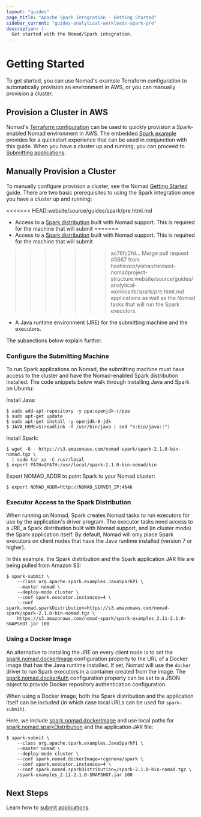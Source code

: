 ```yaml
---
layout: "guides"
page_title: "Apache Spark Integration - Getting Started"
sidebar_current: "guides-analytical-workloads-spark-pre"
description: |-
  Get started with the Nomad/Spark integration.
---
```


# Getting Started

To get started, you can use Nomad's example Terraform configuration to
automatically provision an environment in AWS, or you can manually provision a
cluster.

## Provision a Cluster in AWS

Nomad's [Terraform configuration](https://github.com/hashicorp/nomad/tree/master/terraform)
can be used to quickly provision a Spark-enabled Nomad environment in
 AWS. The embedded [Spark example](https://github.com/hashicorp/nomad/tree/master/terraform/examples/spark)
 provides for a quickstart experience that can be used in conjunction with
 this guide. When you have a cluster up and running, you can proceed to
[Submitting applications](/guides/analytical-workloads/spark/submit.html).

## Manually Provision a Cluster

To manually configure provision a cluster, see the Nomad
[Getting Started](/intro/getting-started/install.html) guide. There are two
basic prerequisites to using the Spark integration once you have a cluster up
and running:

<<<<<<< HEAD:website/source/guides/spark/pre.html.md
- Access to a [Spark distribution](https://s3.amazonaws.com/nomad-spark/spark-2.1.0-bin-nomad.tgz) 
built with Nomad support. This is required for the machine that will submit 
=======
- Access to a [Spark distribution](https://nomad-spark.s3.amazonaws.com/spark-2.1.0-bin-nomad.tgz)
built with Nomad support. This is required for the machine that will submit
>>>>>>> ac76fc2fd... Merge pull request #5667 from hashicorp/yishan/revised-nomadproject-structure:website/source/guides/analytical-workloads/spark/pre.html.md
applications as well as the Nomad tasks that will run the Spark executors.

- A Java runtime environment (JRE) for the submitting machine and the executors.

The subsections below explain further.

### Configure the Submitting Machine

To run Spark applications on Nomad, the submitting machine must have access to
the cluster and have the Nomad-enabled Spark distribution installed. The code
snippets below walk through installing Java and Spark on Ubuntu:

Install Java:

```shell
$ sudo add-apt-repository -y ppa:openjdk-r/ppa
$ sudo apt-get update
$ sudo apt-get install -y openjdk-8-jdk
$ JAVA_HOME=$(readlink -f /usr/bin/java | sed "s:bin/java::")
```

Install Spark:


```shell
$ wget -O - https://s3.amazonaws.com/nomad-spark/spark-2.1.0-bin-nomad.tgz \
  | sudo tar xz -C /usr/local
$ export PATH=$PATH:/usr/local/spark-2.1.0-bin-nomad/bin
```

Export NOMAD_ADDR to point Spark to your Nomad cluster:

```shell
$ export NOMAD_ADDR=http://NOMAD_SERVER_IP:4646
```

### Executor Access to the Spark Distribution

When running on Nomad, Spark creates Nomad tasks to run executors for use by the
application's driver program. The executor tasks need access to a JRE, a Spark
distribution built with Nomad support, and (in cluster mode) the Spark
application itself. By default, Nomad will only place Spark executors on client
nodes that have the Java runtime installed (version 7 or higher).

In this example, the Spark distribution and the Spark application JAR file are
being pulled from Amazon S3:

```shell
$ spark-submit \
    --class org.apache.spark.examples.JavaSparkPi \
    --master nomad \
    --deploy-mode cluster \
    --conf spark.executor.instances=4 \
    --conf spark.nomad.sparkDistribution=https://s3.amazonaws.com/nomad-spark/spark-2.1.0-bin-nomad.tgz \
    https://s3.amazonaws.com/nomad-spark/spark-examples_2.11-2.1.0-SNAPSHOT.jar 100
```

### Using a Docker Image

An alternative to installing the JRE on every client node is to set the
[spark.nomad.dockerImage](/guides/analytical-workloads/spark/configuration.html#spark-nomad-dockerimage)
 configuration property to the URL of a Docker image that has the Java runtime
installed. If set, Nomad will use the `docker` driver to run Spark executors in
a container created from the image. The
[spark.nomad.dockerAuth](/guides/analytical-workloads/spark/configuration.html#spark-nomad-dockerauth)
 configuration property can be set to a JSON object to provide Docker repository
 authentication configuration.

When using a Docker image, both the Spark distribution and the application
itself can be included (in which case local URLs can be used for `spark-submit`).

Here, we include [spark.nomad.dockerImage](/guides/analytical-workloads/spark/configuration.html#spark-nomad-dockerimage)
and use local paths for
[spark.nomad.sparkDistribution](/guides/analytical-workloads/spark/configuration.html#spark-nomad-sparkdistribution)
and the application JAR file:

```shell
$ spark-submit \
    --class org.apache.spark.examples.JavaSparkPi \
    --master nomad \
    --deploy-mode cluster \
    --conf spark.nomad.dockerImage=rcgenova/spark \
    --conf spark.executor.instances=4 \
    --conf spark.nomad.sparkDistribution=/spark-2.1.0-bin-nomad.tgz \
    /spark-examples_2.11-2.1.0-SNAPSHOT.jar 100
```

## Next Steps

Learn how to [submit applications](/guides/analytical-workloads/spark/submit.html).
